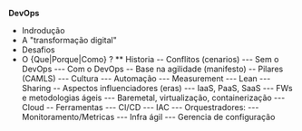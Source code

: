 __DevOps__

* Indrodução
* A "transformação digital"
* Desafios
* O {Que|Porque|Como} ?
 ** Historia
-- Conflitos (cenarios)
--- Sem o DevOps
--- Com o DevOps
-- Base na agilidade (manifesto)
-- Pilares (CAMLS)
--- Cultura
--- Automação
--- Measurement
--- Lean
--- Sharing
-- Aspectos influenciadores (eras)
--- IaaS, PaaS, SaaS
--- FWs e metodologias ágeis
--- Baremetal, virtualização, containerização
--- Cloud
-- Ferramentas
--- CI/CD
--- IAC
--- Orquestradores:
--- Monitoramento/Metricas
--- Infra ágil
--- Gerencia de configuração
